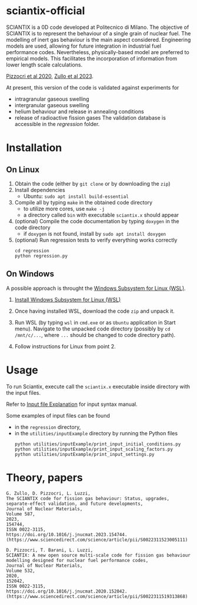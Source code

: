 # sciantix-official

SCIANTIX is a 0D code developed at Politecnico di Milano.
The objective of SCIANTIX is to represent the behaviour of a single grain of nuclear fuel.
The modelling of inert gas behaviour is the main aspect considered.
Engineering models are used, allowing for future integration in industrial fuel performance codes.
Nevertheless, physically-based model are preferred to empirical models.
This facilitates the incorporation of information from lower length scale calculations.

 <a href="../../references/pdf_link/Pizzocri_et_al_2020.pdf" target="_blank">Pizzocri et al 2020</a>, <a href="../../references/pdf_link/Zullo_et_al_2023.pdf" target="_blank">Zullo et al 2023</a>.
 
At present, this version of the code is validated against experiments for
 - intragranular gaseous swelling
 - intergranular gaseous swelling
 - helium behaviour and release in annealing conditions
 - release of radioactive fission gases
The validation database is accessible in the *regression* folder.
  


# Installation

## On Linux
1. Obtain the code (either by `git clone` or by downloading the `zip`)
2. Install dependencies
    - Ubuntu: `sudo apt install build-essential`
3. Compile all by typing `make` in the obtained code directory
    - to utilize more cores, use `make -j`
    - a directory called `bin` with executable `sciantix.x` should appear
4. (optional) Compile the code documentation by typing `doxygen` in the code directory
    - if `doxygen` is not found, install by `sudo apt install doxygen`
5. (optional) Run regression tests to verify everything works correctly
    ```
    cd regression
    python regression.py
    ```

## On Windows

A possible approach is throught the [Windows Subsystem for Linux (WSL)](https://learn.microsoft.com/en-us/windows/wsl/install).

1. [Install Windows Subsystem for Linux (WSL)](https://learn.microsoft.com/en-us/windows/wsl/install)

2. Once having installed WSL, download the code `zip` and unpack it. 

3. Run WSL (by typing `wsl` in `cmd.exe` or as `Ubuntu` application in Start menu). Navigate to the unpacked code directory (possibly by  `cd /mnt/c/...`, where `...` should be changed to code directory path).

4. Follow instructions for Linux from point 2.


# Usage

To run Sciantix, execute call the `sciantix.x` executable inside directory with the input files.

Refer to [Input file Explanation](utilities/InputExplanation.md) for input syntax manual.

Some examples of input files can be found
- in the `regression` directory,
- in the `utilities/inputExample` directory by running the Python files
    ```
    python utilities/inputExample/print_input_initial_conditions.py
    python utilities/inputExample/print_input_scaling_factors.py
    python utilities/inputExample/print_input_settings.py
    ```

# Theory, papers

```
G. Zullo, D. Pizzocri, L. Luzzi,
The SCIANTIX code for fission gas behaviour: Status, upgrades, separate-effect validation, and future developments,
Journal of Nuclear Materials,
Volume 587,
2023,
154744,
ISSN 0022-3115,
https://doi.org/10.1016/j.jnucmat.2023.154744.
(https://www.sciencedirect.com/science/article/pii/S0022311523005111)
```

```
D. Pizzocri, T. Barani, L. Luzzi,
SCIANTIX: A new open source multi-scale code for fission gas behaviour modelling designed for nuclear fuel performance codes,
Journal of Nuclear Materials,
Volume 532,
2020,
152042,
ISSN 0022-3115,
https://doi.org/10.1016/j.jnucmat.2020.152042.
(https://www.sciencedirect.com/science/article/pii/S0022311519313868)
```



